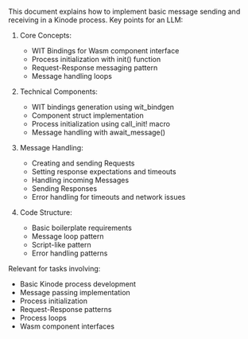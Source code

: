 This document explains how to implement basic message sending and receiving in a Kinode process. Key points for an LLM:

1. Core Concepts:
   - WIT Bindings for Wasm component interface
   - Process initialization with init() function
   - Request-Response messaging pattern
   - Message handling loops

2. Technical Components:
   - WIT bindings generation using wit_bindgen
   - Component struct implementation
   - Process initialization using call_init! macro
   - Message handling with await_message()

3. Message Handling:
   - Creating and sending Requests
   - Setting response expectations and timeouts
   - Handling incoming Messages
   - Sending Responses
   - Error handling for timeouts and network issues

4. Code Structure:
   - Basic boilerplate requirements
   - Message loop pattern
   - Script-like pattern
   - Error handling patterns

Relevant for tasks involving:
- Basic Kinode process development
- Message passing implementation
- Process initialization
- Request-Response patterns
- Process loops
- Wasm component interfaces